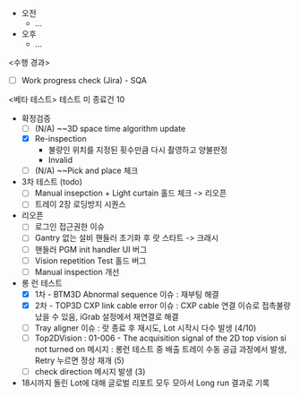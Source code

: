 - 오전
	- ...
- 오후
	- ...

<수행 경과>
- [ ] Work progress check (Jira) - SQA

<베타 테스트>
테스트 미 종료건 10
- 확정검증
	- [ ] (N/A) ~~3D space time algorithm update
	- [x] Re-inspection
		- 불량인 위치를 지정된 횟수만큼 다시 촬영하고 양불판정
		- Invalid
	- [ ] (N/A) ~~Pick and place 체크
- 3차 테스트 (todo)
	- [ ] Manual insepction + Light curtain 홀드 체크 -> 리오픈
	- [ ] 트레이 2장 로딩방지 시퀀스
- 리오픈
	- [ ] 로그인 접근권한 이슈
	- [ ] Gantry 없는 설비 핸들러 초기화 후 랏 스타트 -> 크래시
	- [ ] 핸들러 PGM init handler UI 버그
	- [ ] Vision repetition Test 홀드 버그
	- [ ] Manual inspection 개선

- 롱 런 테스트
	- [x] 1차 - BTM3D Abnormal sequence 이슈 : 재부팅 해결
	- [x] 2차 - TOP3D CXP link cable error 이슈 : CXP cable 연결 이슈로 접촉불량 났을 수 있음, iGrab 설정에서 재연결로 해결
	- [ ] Tray aligner 이슈 : 랏 종료 후 재시도, Lot 시작시 다수 발생 (4/10)
	- [ ] Top2DVision : 01-006 - The acquisition signal of the 2D top vision si not turned on 메시지 : 롱런 테스트 중 배출 트레이 수동 공급 과정에서 발생, Retry 누르면 정상 재개 (5)
	- [ ] check direction 메시지 발생 (3)

- 18시까지 돌린 Lot에 대해 글로벌 리포트 모두 모아서 Long run 결과로 기록